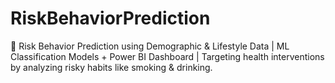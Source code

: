 # RiskBehaviorPrediction
🧠 Risk Behavior Prediction using Demographic &amp; Lifestyle Data | ML Classification Models + Power BI Dashboard | Targeting health interventions by analyzing risky habits like smoking &amp; drinking.
